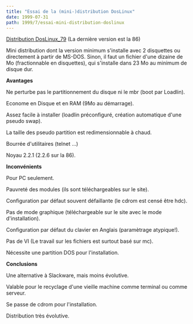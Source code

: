```yaml
---
title: "Essai de la (mini-)distribution DosLinux"
date: 1999-07-31
path: 1999/7/essai-mini-distribution-doslinux
---
```


<P><A HREF="http://www.tux.org/pub/people/kent-robotti/">Distribution DosLinux_79</A> (La dernière version est la 86)</P>

<P>Mini distribution dont la version minimum s'installe avec 2 disquettes ou directement à partir de MS-DOS.
Sinon, il faut un fichier d'une dizaine de Mo (fractionnable en disquettes), qui
s'installe dans 23 Mo au minimum de disque dur.</P>

<P><B>Avantages</B></P>

<P>Ne perturbe pas le partitionnement du disque ni le mbr (boot par Loadlin).</P>

<P>Econome en Disque et en RAM (9Mo au démarrage).</P>

<P>Assez facile à installer (loadlin préconfiguré, création automatique d'une pseudo swap).</P>

<P>La taille des pseudo partition est redimensionnable à chaud.</P>

<P>Bourrée d'utilitaires (telnet ...)</P>

<P>Noyau 2.2.1 (2.2.6 sur la 86).</P>

<P><B>Inconvénients</B></P>

<P>Pour PC seulement.</P>

<P>Pauvreté des modules (ils sont téléchargeables sur le site).</P>

<P>Configuration par défaut souvent défaillante (le cdrom est censé être hdc).</P>

<P>Pas de mode graphique (téléchargeable sur le site avec le mode
d'installation).</P>

<P>Configuration par défaut du clavier en Anglais (paramètrage atypique!).</P>

<P>Pas de VI (Le travail sur les fichiers est surtout basé sur mc).</P>

<P>Nécessite une partition DOS pour l'installation.</P>

<P><B>Conclusions</B></P>

<P>Une alternative à Slackware, mais moins évolutive.</P>

<P>Valable pour le recyclage d'une vieille machine comme terminal ou comme serveur.</P>

<P>Se passe de cdrom pour l'installation.</P>

<P>Distribution très évolutive.</P>


